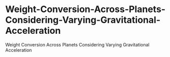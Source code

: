 # Weight-Conversion-Across-Planets-Considering-Varying-Gravitational-Acceleration
Weight Conversion Across Planets Considering Varying Gravitational Acceleration
